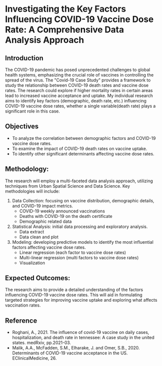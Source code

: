 # Investigating the Key Factors Influencing COVID-19 Vaccine Dose Rate: A Comprehensive Data Analysis Approach

## Introduction

The COVID-19 pandemic has posed unprecedented challenges to global health systems,
emphasizing the crucial role of vaccines in controlling the spread of the virus.
The "Covid-19 Case Study" provides a framework to study the relationship between COVID-19 death rates and vaccine dose rates. The research could explore if higher mortality rates in certain areas lead to increased vaccine acceptance and uptake.
My individual research aims to identify key factors (demographic, death rate, etc.) influencing COVID-19 vaccine dose rates, whether a single variable(death rate) plays a significant role in this case.

## Objectives

- To analyze the correlation between demographic factors and COVID-19 vaccine dose rates.
- To examine the impact of COVID-19 death rates on vaccine uptake.
- To identify other significant determinants affecting vaccine dose rates.

## Methodology:
The research will employ a multi-faceted data analysis approach, utilizing techniques from Urban Spatial Science and Data Science. Key methodologies will include:

1. Data Collection: focusing on vaccine distribution, demographic details, and COVID-19 impact metrics.
	 - COVID-19 weekly announced vaccinations
	 - Deaths with COVID-19 on the death certificate
	 - Demographic related data
2. Statistical Analysis: initial data processing and exploratory analysis.
	 - Data extract
	 - Data clean and plot
3. Modeling: developing predictive models to identify the most influential factors affecting vaccine dose rates.
	 - Linear regression (each factor to vaccine dose rates)
	 - Multi-linear regression (multi factors to vaccine dose rates)
	 - Visualization

## Expected Outcomes:
The research aims to provide a detailed understanding of the factors influencing COVID-19 vaccine dose rates. This will aid in formulating targeted strategies for improving vaccine uptake and exploring what affects vaccination rates.

## Reference

- Roghani, A., 2021. The influence of covid-19 vaccine on daily cases, hospitalization, and death rate in tennessee: A case study in the united states. medRxiv, pp.2021-03.
- Malik, A.A., McFadden, S.M., Elharake, J. and Omer, S.B., 2020. Determinants of COVID-19 vaccine acceptance in the US. EClinicalMedicine, 26. 